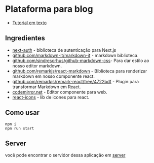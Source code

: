 # Plataforma para blog

- [Tutorial em texto](https://dev.to/vitoralecrim/construindo-um-painel-de-blog-dinamico-com-nextjs-1fa4)

## Ingredientes

- [next-auth](https://next-auth.js.org/) - biblioteca de autenticação para Next.js
- [github.com/markdown-it/markdown-it](https://github.com/markdown-it/markdown-it) - markdown biblioteca.
- [github.com/sindresorhus/github-markdown-css](https://github.com/sindresorhus/github-markdown-css)- Para dar estilo ao nosso editor markdown.
- [github.com/remarkjs/react-markdown](https://github.com/remarkjs/react-markdown) - Biblioteca para renderizar markdown em nosso componente react.
- [github.com/remarkjs/remark-react/tree/4722bdf](https://github.com/remarkjs/remark-react/tree/4722bdf) - Plugin para transformar Markdown em React.
- [codemirror.net](https://codemirror.net/docs/) - Editor componente para web.
- [react-icons](https://react-icons.github.io/react-icons/) - lib de icones para react.

## Como usar

```
npm i
npm run start
```

## Server

você pode encontrar o servidor dessa aplicação em [server]()
